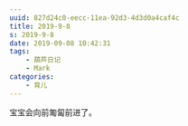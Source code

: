 ```yaml
---
uuid: 827d24c0-eecc-11ea-92d3-4d3d0a4caf4c
title: 2019-9-8
s: 2019-9-8
date: 2019-09-08 10:42:31
tags:
	- 葫芦日记
	- Mark
categories:
	- 育儿
---
```


宝宝会向前匍匐前进了。
